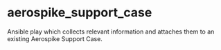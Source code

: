 # aerospike_support_case
Ansible play which collects relevant information and attaches them to an existing Aerospike Support Case.
